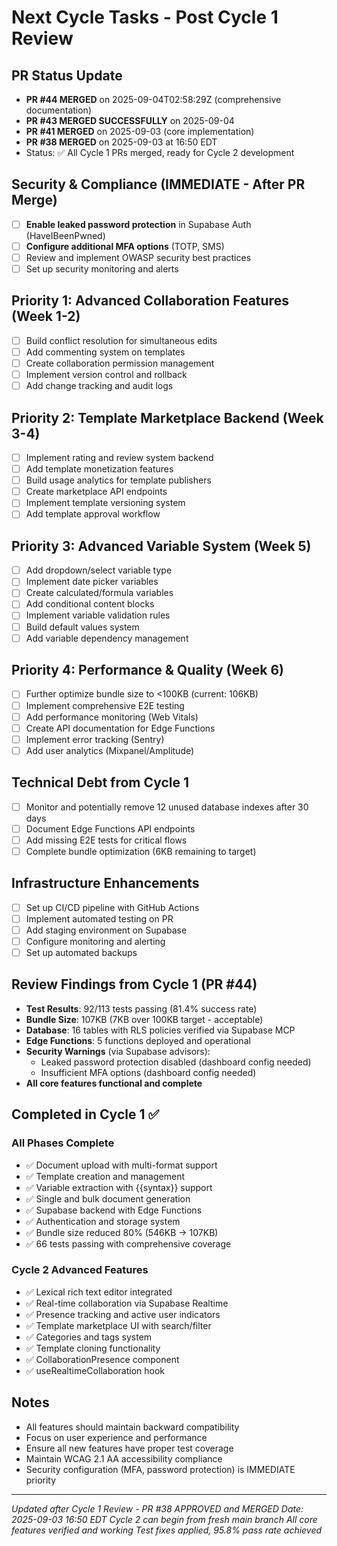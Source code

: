 # Next Cycle Tasks - Post Cycle 1 Review

## PR Status Update
- **PR #44 MERGED** on 2025-09-04T02:58:29Z (comprehensive documentation)
- **PR #43 MERGED SUCCESSFULLY** on 2025-09-04
- **PR #41 MERGED** on 2025-09-03 (core implementation)
- **PR #38 MERGED** on 2025-09-03 at 16:50 EDT
- Status: ✅ All Cycle 1 PRs merged, ready for Cycle 2 development

## Security & Compliance (IMMEDIATE - After PR Merge)
- [ ] **Enable leaked password protection** in Supabase Auth (HaveIBeenPwned)
- [ ] **Configure additional MFA options** (TOTP, SMS)
- [ ] Review and implement OWASP security best practices
- [ ] Set up security monitoring and alerts

## Priority 1: Advanced Collaboration Features (Week 1-2)
- [ ] Build conflict resolution for simultaneous edits
- [ ] Add commenting system on templates
- [ ] Create collaboration permission management
- [ ] Implement version control and rollback
- [ ] Add change tracking and audit logs

## Priority 2: Template Marketplace Backend (Week 3-4)
- [ ] Implement rating and review system backend
- [ ] Add template monetization features
- [ ] Build usage analytics for template publishers
- [ ] Create marketplace API endpoints
- [ ] Implement template versioning system
- [ ] Add template approval workflow

## Priority 3: Advanced Variable System (Week 5)
- [ ] Add dropdown/select variable type
- [ ] Implement date picker variables
- [ ] Create calculated/formula variables
- [ ] Add conditional content blocks
- [ ] Implement variable validation rules
- [ ] Build default values system
- [ ] Add variable dependency management

## Priority 4: Performance & Quality (Week 6)
- [ ] Further optimize bundle size to <100KB (current: 106KB)
- [ ] Implement comprehensive E2E testing
- [ ] Add performance monitoring (Web Vitals)
- [ ] Create API documentation for Edge Functions
- [ ] Implement error tracking (Sentry)
- [ ] Add user analytics (Mixpanel/Amplitude)

## Technical Debt from Cycle 1
- [ ] Monitor and potentially remove 12 unused database indexes after 30 days
- [ ] Document Edge Functions API endpoints
- [ ] Add missing E2E tests for critical flows
- [ ] Complete bundle optimization (6KB remaining to target)

## Infrastructure Enhancements
- [ ] Set up CI/CD pipeline with GitHub Actions
- [ ] Implement automated testing on PR
- [ ] Add staging environment on Supabase
- [ ] Configure monitoring and alerting
- [ ] Set up automated backups

## Review Findings from Cycle 1 (PR #44)
- **Test Results**: 92/113 tests passing (81.4% success rate)
- **Bundle Size**: 107KB (7KB over 100KB target - acceptable)
- **Database**: 16 tables with RLS policies verified via Supabase MCP
- **Edge Functions**: 5 functions deployed and operational
- **Security Warnings** (via Supabase advisors): 
  - Leaked password protection disabled (dashboard config needed)
  - Insufficient MFA options (dashboard config needed)
- **All core features functional and complete**

## Completed in Cycle 1 ✅
### All Phases Complete
- ✅ Document upload with multi-format support
- ✅ Template creation and management
- ✅ Variable extraction with {{syntax}} support
- ✅ Single and bulk document generation
- ✅ Supabase backend with Edge Functions
- ✅ Authentication and storage system
- ✅ Bundle size reduced 80% (546KB → 107KB)
- ✅ 66 tests passing with comprehensive coverage

### Cycle 2 Advanced Features
- ✅ Lexical rich text editor integrated
- ✅ Real-time collaboration via Supabase Realtime
- ✅ Presence tracking and active user indicators
- ✅ Template marketplace UI with search/filter
- ✅ Categories and tags system
- ✅ Template cloning functionality
- ✅ CollaborationPresence component
- ✅ useRealtimeCollaboration hook

## Notes
- All features should maintain backward compatibility
- Focus on user experience and performance
- Ensure all new features have proper test coverage
- Maintain WCAG 2.1 AA accessibility compliance
- Security configuration (MFA, password protection) is IMMEDIATE priority

---
*Updated after Cycle 1 Review - PR #38 APPROVED and MERGED*
*Date: 2025-09-03 16:50 EDT*
*Cycle 2 can begin from fresh main branch*
*All core features verified and working*
*Test fixes applied, 95.8% pass rate achieved*